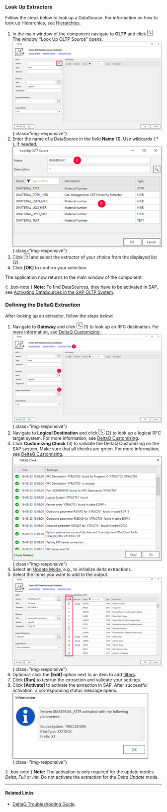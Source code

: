 ### Look Up Extractors

Follow the steps below to look up a DataSource. For information on how to look up Hierarchies, see [Hierarchies](./hierarchies).

1. In the main window of the component navigate to **OLTP** and click ![magnifying-glass](/img/content/icons/magnifying-glass.png). The window “Look Up OLTP Source” opens.<br>
![DeltaQ](/img/content/DeltaQ.png){:class="img-responsive"}
2. Enter the name of a DataSource in the field **Name** (1). Use wildcards ( * ), if needed.<br>
![search-ds-mat-attr](/img/content/search-ds-mat-attr2.png){:class="img-responsive"}
3. Click ![magnifying-glass](/img/content/icons/magnifying-glass.png) and select the extractor of your choice from the displayed list (2).
4. Click **[OK]** to confirm your selection.

The application now returns to the main window of the component.

{: .box-note }
**Note:** To find DataSources, they have to be activated in SAP, see [Activating DataSources in the SAP OLTP System](https://kb.theobald-software.com/sap/activating-datasource-in-the-SAP-OLTP-System).


### Defining the DeltaQ Extraction

After looking up an extractor, follow the steps below:

1. Navigate to **Gateway** and click ![magnifying-glass](/img/content/icons/magnifying-glass.png) (1) to look up an RFC destination. 
For more information, see [DeltaQ Customizing](./deltaq-customizing).<br>
![DeltaQ2](/img/content/DeltaQ2.png){:class="img-responsive"}
2. Navigate to **Logical Destination** and click ![magnifying-glass](/img/content/icons/magnifying-glass.png) (2) to look up a logical RFC target system. For more information, see [DeltaQ Customizing](./deltaq-customizing).
3. Click **Customizing Check** (3) to validate the DeltaQ Customizing on the SAP system.
Make sure that all checks are green. For more information, see [DeltaQ Customizing](./deltaq-customizing).<br>
![customizing-check-successfull](/img/content/customizing-check-successfull.png){:class="img-responsive"}
4. Select an [Update Mode](#update-mode), e.g., to initialize delta extractions.
5. Select the items you want to add to the output.<br>
![DeltaQ-output](/img/content/DeltaQ-output.png){:class="img-responsive"}
6. Optional: click the **[Edit]** option next to an item to add [filters](./datasource-parameters).
7. Click **[Run]** to testrun the extraction and validate your settings.
8. Click **[Activate]** to activate the extraction in SAP. After successful activation, a corresponding status message opens:<br>
![Deltaq-System-Parameters-Info](/img/content/Deltaq-System-Parameters-Info.png){:class="img-responsive"}

{: .box-note } 
**Note:** The activation is only required for the update modes *Delta*, *Full* or *Init*.
Do not activate the extraction for the *Delta Update* mode. 

*****
#### Related Links
- [DeltaQ Troubleshooting Guide](https://support.theobald-software.com/helpdesk/KB/View/14424-deltaq-troubleshooting-guide). 
